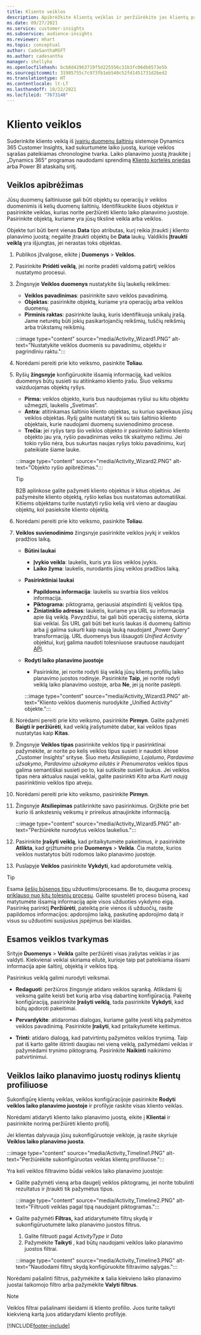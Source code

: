 ```yaml
---
title: Kliento veiklos
description: Apibrėžkite klientų veiklas ir peržiūrėkite jas klientų profilių laiko planavimo juostose.
ms.date: 09/27/2021
ms.service: customer-insights
ms.subservice: audience-insights
ms.reviewer: mhart
ms.topic: conceptual
author: CadeSanthaMSFT
ms.author: cadesantha
manager: shellyha
ms.openlocfilehash: bcb8d42963719f5d225556c31b3fc06db8573e5b
ms.sourcegitcommit: 31985755c7c973fb1eb540c52fd1451731d2bed2
ms.translationtype: HT
ms.contentlocale: lt-LT
ms.lasthandoff: 10/22/2021
ms.locfileid: "7673148"
---
```

# <a name="customer-activities"></a>Kliento veiklos

Suderinkite kliento veiklą iš [įvairių duomenų šaltinių](data-sources.md) sistemoje Dynamics 365 Customer Insights, kad sukurtumėte laiko juostą, kurioje veiklos sąrašas pateikiamas chronologine tvarka. Laiko planavimo juostą įtraukite į „Dynamics 365“ programas naudodami sprendimą [Kliento kortelės priedas](customer-card-add-in.md) arba Power BI ataskaitų sritį.

## <a name="define-an-activity"></a>Veiklos apibrėžimas

Jūsų duomenų šaltiniuose gali būti objektų su operacijų ir veiklos duomenimis iš kelių duomenų šaltinių. Identifikuokite šiuos objektus ir pasirinkite veiklas, kurias norite peržiūrėti kliento laiko planavimo juostoje. Pasirinkite objektą, kuriame yra jūsų tikslinė veikla arba veiklos.

Objekte turi būti bent vienas **Data** tipo atributas, kurį reikia įtraukti į kliento planavimo juostą; negalite įtraukti objektų be **Data** laukų. Valdiklis **Įtraukti veiklą** yra išjungtas, jei nerastas toks objektas.

1. Publikos įžvalgose, eikite į **Duomenys** > **Veiklos**.

1. Pasirinkite **Pridėti veiklą**, jei norite pradėti valdomą patirtį veiklos nustatymo procesui.

1. Žingsnyje **Veiklos duomenys** nustatykite šių laukelių reikšmes:

   - **Veiklos pavadinimas**: pasirinkite savo veiklos pavadinimą.
   - **Objektas**: pasirinkite objektą, kuriame yra operacijų arba veiklos duomenų.
   - **Pirminis raktas**: pasirinkite lauką, kuris identifikuoja unikalų įrašą. Jame neturėtų būti jokių pasikartojančių reikšmių, tuščių reikšmių arba trūkstamų reikšmių.

   :::image type="content" source="media/Activity_Wizard1.PNG" alt-text="Nustatykite veiklos duomenis su pavadinimu, objektu ir pagrindiniu raktu.":::

1. Norėdami pereiti prie kito veiksmo, pasinkite **Toliau**.

1. Ryšių **žingsnyje** konfigūruokite išsamią informaciją, kad veiklos duomenys būtų susieti su atitinkamo kliento įrašu. Šiuo veiksmu vaizduojamas objektų ryšys.  

   - **Pirma:** veiklos objekto, kuris bus naudojamas ryšiui su kitu objektu užmegzti, laukelis „Svetimas“.
   - **Antra:** atitinkamas šaltinio kliento objektas, su kuriuo sąveikaus jūsų veiklos objektas. Ryšį galite nustatyti tik su tais šaltinio kliento objektais, kurie naudojami duomenų suvienodinimo procese.
   - **Trečia:** jei ryšys tarp šio veiklos objekto ir pasirinkto šaltinio kliento objekto jau yra, ryšio pavadinimas veiks tik skaitymo režimu. Jei tokio ryšio nėra, bus sukurtas naujas ryšys tokiu pavadinimu, kurį pateikiate šiame lauke.

   :::image type="content" source="media/Activity_Wizard2.PNG" alt-text="Objekto ryšio apibrėžimas.":::

   > [!TIP]
   > B2B aplinkose galite pažymėti kliento objektus ir kitus objektus. Jei pažymėsite kliento objektą, ryšio kelias bus nustatomas automatiškai. Kitiems objektams turite nustatyti ryšio kelią virš vieno ar daugiau objektų, kol pasieksite kliento objektą.

1. Norėdami pereiti prie kito veiksmo, pasinkite **Toliau**. 

1. **Veiklos suvienodinimo** žingsnyje pasirinkite veiklos įvykį ir veiklos pradžios laiką. 
   - **Būtini laukai**
      - **Įvykio veikla**: laukelis, kuris yra šios veiklos įvykis.
      - **Laiko žyma**: laukelis, nurodantis jūsų veiklos pradžios laiką.

   - **Pasirinktiniai laukai**
      - **Papildoma informacija**: laukelis su svarbia šios veiklos informacija.
      - **Piktograma:** piktograma, geriausiai atspindinti šį veiklos tipą.
      - **Žiniatinklio adresas**: laukelis, kuriame yra URL su informacija apie šią veiklą. Pavyzdžiui, tai gali būti operacijų sistema, skirta šiai veiklai. Šis URL gali būti bet kuris laukas iš duomenų šaltinio arba jį galima sukurti kaip naują lauką naudojant „Power Query“ transformaciją. URL duomenys bus išsaugoti *Unified Activity* objektui, kurį galima naudoti tolesniuose srautuose naudojant [API](apis.md).

   - **Rodyti laiko planavimo juostoje**
      - Pasirinkite, jei norite rodyti šią veiklą jūsų klientų profilių laiko planavimo juostos rodinyje. Pasirinkite **Taip**, jei norite rodyti veiklą laiko planavimo uostoje, arba **Ne**, jei ją norite paslėpti.

      :::image type="content" source="media/Activity_Wizard3.PNG" alt-text="Kliento veiklos duomenis nurodykite „Unified Activity“ objekte.":::

1. Norėdami pereiti prie kito veiksmo, pasirinkite **Pirmyn**. Galite pažymėti **Baigti ir peržiūrėti**, kad veiklą įrašytumėte dabar, kai veiklos tipas nustatytas kaip **Kitas**. 

1. Žingsnyje **Veiklos tipas** pasirinkite veiklos tipą ir pasirinktinai pažymėkite, ar norite po kelis veiklos tipus susieti ir naudoti kitose „Customer Insights“ srityse. Šiuo metu *Atsiliepimo*, *Lojalumo*, *Pardavimo užsakymo*, *Pardavimo užsakymo eilutės* ir *Prenumeratos* veiklos tipus galima semantiškai susieti po to, kai sutiksite susieti laukus. Jei veiklos tipas nėra aktualus naujai veiklai, galite pasirinkti *Kita* arba *Kurti naują* pasirinktinio veiklos tipo atveju.

1. Norėdami pereiti prie kito veiksmo, pasirinkite **Pirmyn**. 

1. Žingsnyje **Atsiliepimas** patikrinkite savo pasirinkimus. Grįžkite prie bet kurio iš ankstesnių veiksmų ir prireikus atnaujinkite informaciją.

   :::image type="content" source="media/Activity_Wizard5.PNG" alt-text="Peržiūrėkite nurodytus veiklos laukelius.":::
   
1. Pasirinkite **Įrašyti veiklą**, kad pritaikytumėte pakeitimus, ir pasirinkite **Atlikta**, kad grįžtumėte prie **Duomenys** > **Veikla**. Čia matote, kurios veiklos nustatytos būti rodomos laiko planavimo juostoje. 

1. Puslapyje **Veiklos** pasirinkite **Vykdyti**, kad apdorotumėte veiklą. 

> [!TIP]
> Esama [šešių būsenos tipų](system.md#status-types) užduotims/procesams. Be to, dauguma procesų [priklauso nuo kitų tolesnių procesų](system.md#refresh-policies). Galite spustelėti proceso būseną, kad matytumėte išsamią informaciją apie visos užduoties vykdymo eigą. Pasirinkę parinktį **Peržiūrėti**, pateiktą prie vienos iš užduočių, rasite papildomos informacijos: apdorojimo laiką, paskutinę apdorojimo datą ir visus su užduotimi susijusius įspėjimus bei klaidas.


## <a name="manage-existing-activities"></a>Esamos veiklos tvarkymas

Srityje **Duomenys** > **Veikla** galite peržiūrėti visas įrašytas veiklas ir jas valdyti. Kiekvienai veiklai skiriama eilutė, kurioje taip pat pateikiama išsami informacija apie šaltinį, objektą ir veiklos tipą.

Pasirinkus veiklą galimi nurodyti veiksmai. 

- **Redaguoti**: peržiūros žingsnyje atidaro veiklos sąranką. Atlikdami šį veiksmą galite keisti bet kurią arba visą dabartinę konfigūraciją. Pakeitę konfigūraciją, pasirinkite **Įrašyti veiklą**, tada pasirinkite **Vykdyti**, kad būtų apdoroti pakeitimai.

- **Pervardykite**: atidaromas dialogas, kuriame galite įvesti kitą pažymėtos veiklos pavadinimą. Pasirinkite **Įrašyti**, kad pritaikytumėte keitimus.

- **Trinti**: atidaro dialogą, kad patvirtintų pažymėtos veiklos trynimą. Taip pat iš karto galite ištrinti daugiau nei vieną veiklą, pažymėdami veiklas ir pažymėdami trynimo piktogramą. Pasirinkite **Naikinti** naikinimo patvirtinimui.

## <a name="view-activity-timelines-on-customer-profiles"></a>Veiklos laiko planavimo juostų rodinys klientų profiliuose

Sukonfigūrę klientų veiklas, veiklos konfigūracijoje pasirinkite **Rodyti veiklos laiko planavimo juostoje** ir profilyje raskite visas kliento veiklas.

Norėdami atidaryti kliento laiko planavimo juostą, eikite į **Klientai** ir pasirinkite norimą peržiūrėti kliento profilį.

Jei klientas dalyvauja jūsų sukonfigūruotoje veikloje, ją rasite skyriuje **Veiklos laiko planavimo juosta**.

:::image type="content" source="media/Activity_Timeline1.PNG" alt-text="Peržiūrėkite sukonfigūruotas veiklas klientų profiliuose.":::

Yra keli veiklos filtravimo būdai veiklos laiko planavimo juostoje:

- Galite pažymėti vieną arba daugelį veiklos piktogramų, jei norite tobulinti rezultatus ir įtraukti tik pažymėtus tipus.

  :::image type="content" source="media/Activity_Timeline2.PNG" alt-text="Filtruoti veiklas pagal tipą naudojant piktogramas.":::

- Galite pažymėti **Filtras,** kad atidarytumėte filtrų skydą ir sukonfigūruotumėte laiko planavimo juostos filtrus.

   1. Galite filtruoti pagal *ActivityType* ir *Data*
   1. Pažymėkite **Taikyti** , kad būtų naudojami veiklos laiko planavimo juostos filtrai.

   :::image type="content" source="media/Activity_Timeline3.PNG" alt-text="Naudodami filtrų skydą konfigūruokite filtravimo sąlygas.":::

Norėdami pašalinti filtrus, pažymėkite **x** šalia kiekvieno laiko planavimo juostai taikomojo filtro arba pažymėkite **Valyti filtrus**.


> [!NOTE]
> Veiklos filtrai pašalinami išeidami iš kliento profilio. Juos turite taikyti kiekvieną kartą juos atidarydami kliento profilyje.

[!INCLUDE[footer-include](../includes/footer-banner.md)]
